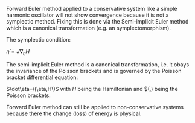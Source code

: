 Forward Euler method applied to a conservative system like a simple harmonic oscillator will not show convergence because it is not a symplectic method.
Fixing this is done via the Semi-implicit Euler method which is a canonical transformation (e.g. an symplectomorphism).

The symplectic condition:

${\dot {\eta }}=J\nabla _{\eta }H$

The semi-implicit Euler method is a canonical transformation, i.e. it obays the invariance of the Poisson brackets and is governed by the Poisson bracket differential equation:

$\dot\eta=\(\eta,H\)$ with $H$ being the Hamiltonian and $\(,\) being the Poisson brackets.

Forward Euler method can still be applied to non-conservative systems because there the change (loss) of energy is physical. 

